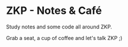 # ZKP - Notes & Café
Study notes and some code all around ZKP.

Grab a seat, a cup of coffee and let's talk ZKP ;)

